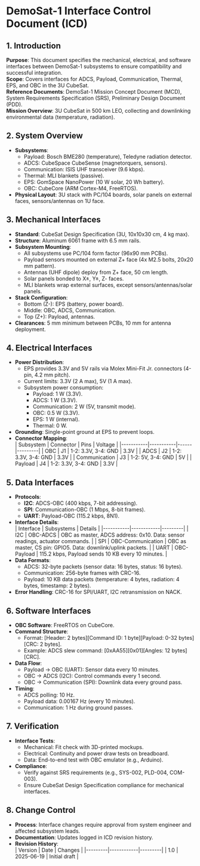 # DemoSat-1 Interface Control Document (ICD)

## 1. Introduction
**Purpose**: This document specifies the mechanical, electrical, and software interfaces between DemoSat-1 subsystems to ensure compatibility and successful integration.  
**Scope**: Covers interfaces for ADCS, Payload, Communication, Thermal, EPS, and OBC in the 3U CubeSat.  
**Reference Documents**: DemoSat-1 Mission Concept Document (MCD), System Requirements Specification (SRS), Preliminary Design Document (PDD).  
**Mission Overview**: 3U CubeSat in 500 km LEO, collecting and downlinking environmental data (temperature, radiation).

## 2. System Overview
- **Subsystems**:  
  - Payload: Bosch BME280 (temperature), Teledyne radiation detector.  
  - ADCS: CubeSpace CubeSense (magnetorquers, sensors).  
  - Communication: ISIS UHF transceiver (9.6 kbps).  
  - Thermal: MLI blankets (passive).  
  - EPS: GomSpace NanoPower (10 W solar, 20 Wh battery).  
  - OBC: CubeCore (ARM Cortex-M4, FreeRTOS).  
- **Physical Layout**: 3U stack with PC/104 boards, solar panels on external faces, sensors/antennas on 1U face.

## 3. Mechanical Interfaces
- **Standard**: CubeSat Design Specification (3U, 10x10x30 cm, 4 kg max).  
- **Structure**: Aluminum 6061 frame with 6.5 mm rails.  
- **Subsystem Mounting**:  
  - All subsystems use PC/104 form factor (96x90 mm PCBs).  
  - Payload sensors mounted on external Z+ face (4x M2.5 bolts, 20x20 mm pattern).  
  - Antennas (UHF dipole) deploy from Z+ face, 50 cm length.  
  - Solar panels bonded to X±, Y±, Z- faces.  
  - MLI blankets wrap external surfaces, except sensors/antennas/solar panels.  
- **Stack Configuration**:  
  - Bottom (Z-): EPS (battery, power board).  
  - Middle: OBC, ADCS, Communication.  
  - Top (Z+): Payload, antennas.  
- **Clearances**: 5 mm minimum between PCBs, 10 mm for antenna deployment.

## 4. Electrical Interfaces
- **Power Distribution**:  
  - EPS provides 3.3V and 5V rails via Molex Mini-Fit Jr. connectors (4-pin, 4.2 mm pitch).  
  - Current limits: 3.3V (2 A max), 5V (1 A max).  
  - Subsystem power consumption:  
    - Payload: 1 W (3.3V).  
    - ADCS: 1 W (3.3V).  
    - Communication: 2 W (5V, transmit mode).  
    - OBC: 0.5 W (3.3V).  
    - EPS: 1 W (internal).  
    - Thermal: 0 W.  
- **Grounding**: Single-point ground at EPS to prevent loops.  
- **Connector Mapping**:  
  | Subsystem | Connector | Pins | Voltage |
  |-----------|-----------|------|---------|
  | OBC       | J1        | 1-2: 3.3V, 3-4: GND | 3.3V |
  | ADCS      | J2        | 1-2: 3.3V, 3-4: GND | 3.3V |
  | Communication | J3    | 1-2: 5V, 3-4: GND   | 5V   |
  | Payload   | J4        | 1-2: 3.3V, 3-4: GND | 3.3V |

## 5. Data Interfaces
- **Protocols**:  
  - **I2C**: ADCS-OBC (400 kbps, 7-bit addressing).  
  - **SPI**: Communication-OBC (1 Mbps, 8-bit frames).  
  - **UART**: Payload-OBC (115.2 kbps, 8N1).  
- **Interface Details**:  
  | Interface | Subsystems | Details |
  |-----------|------------|---------|
  | I2C       | OBC-ADCS   | OBC as master, ADCS address: 0x10. Data: sensor readings, actuator commands. |
  | SPI       | OBC-Communication | OBC as master, CS pin: GPIO5. Data: downlink/uplink packets. |
  | UART      | OBC-Payload | 115.2 kbps, Payload sends 10 KB every 10 minutes. |
- **Data Formats**:  
  - ADCS: 32-byte packets (sensor data: 16 bytes, status: 16 bytes).  
  - Communication: 256-byte frames with CRC-16.  
  - Payload: 10 KB data packets (temperature: 4 bytes, radiation: 4 bytes, timestamp: 2 bytes).  
- **Error Handling**: CRC-16 for SPI/UART, I2C retransmission on NACK.

## 6. Software Interfaces
- **OBC Software**: FreeRTOS on CubeCore.  
- **Command Structure**:  
  - Format: [Header: 2 bytes][Command ID: 1 byte][Payload: 0-32 bytes][CRC: 2 bytes].  
  - Example: ADCS slew command: [0xAA55][0x01][Angles: 12 bytes][CRC].  
- **Data Flow**:  
  - Payload → OBC (UART): Sensor data every 10 minutes.  
  - OBC → ADCS (I2C): Control commands every 1 second.  
  - OBC → Communication (SPI): Downlink data every ground pass.  
- **Timing**:  
  - ADCS polling: 10 Hz.  
  - Payload data: 0.00167 Hz (every 10 minutes).  
  - Communication: 1 Hz during ground passes.

## 7. Verification
- **Interface Tests**:  
  - Mechanical: Fit check with 3D-printed mockups.  
  - Electrical: Continuity and power draw tests on breadboard.  
  - Data: End-to-end test with OBC emulator (e.g., Arduino).  
- **Compliance**:  
  - Verify against SRS requirements (e.g., SYS-002, PLD-004, COM-003).  
  - Ensure CubeSat Design Specification compliance for mechanical interfaces.

## 8. Change Control
- **Process**: Interface changes require approval from system engineer and affected subsystem leads.  
- **Documentation**: Updates logged in ICD revision history.  
- **Revision History**:  
  | Version | Date       | Changes |
  |---------|------------|---------|
  | 1.0     | 2025-06-19 | Initial draft |